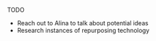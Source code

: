 ---
---

TODO

* Reach out to Alina to talk about potential ideas
* Research instances of repurposing technology
